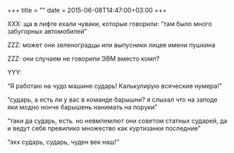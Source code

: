 +++
title = ""
date = 2015-06-08T14:47:00+03:00
+++

XXX: ща в лифте ехали чуваки, которые говорили: “там было много забугорных автомобилей”


ZZZ: может они зеленоградцы или выпусники лицея имени пушкина


ZZZ: они случаем не говорили ЭВМ вместо комп?


YYY: 


“Я работаю на чудо машине сударь! Калькулирую всяческие нумера!”


“сударь, а есть ли у вас в команде барышни? я слыхал что на заподе яки модно нонче барышень нанимать на поруки”


“таки да сударь, есть. но невмлемлют они советом статных сударей, да и ведут себя превилико множество как куртизанки последние”


“эхх сударь, сударь, чуден век наш!”


